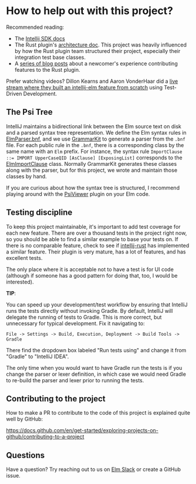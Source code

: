 How to help out with this project?
==================================

Recommended reading:

- The [Intellij SDK docs](https://www.jetbrains.org/intellij/sdk/docs/intro/welcome.html)
- The Rust plugin's [architecture doc](https://github.com/intellij-rust/intellij-rust/blob/master/ARCHITECTURE.md). This project was heavily influenced by how the Rust plugin team structured their project, especially their integration test base classes.
- A [series of blog posts](https://kobzol.github.io/) about a newcomer's experience contributing features to the Rust plugin.  

Prefer watching videos? Dillon Kearns and Aaron VonderHaar did a [live stream where they built an intellij-elm feature from scratch](https://www.youtube.com/watch?v=8ihh7HNXlaU) using Test-Driven Development.


## The Psi Tree

IntelliJ maintains a bidirectional link between the Elm source text on disk and a parsed syntax tree representation. We define the Elm syntax rules in [ElmParser.bnf](../src/main/grammars/ElmParser.bnf), and we use [GrammarKit](https://github.com/JetBrains/Grammar-Kit) to generate a parser from the `.bnf` file. For each public rule in the `.bnf`, there is a corresponding class by the same name with an `Elm` prefix. For instance, the syntax rule `ImportClause ::= IMPORT UpperCaseQID [AsClause] [ExposingList]` corresponds to the [ElmImportClause](../src/main/kotlin/org/elm/lang/core/psi/elements/ElmImportClause.kt) class. Normally GrammarKit generates these classes along with the parser, but for this project, we wrote and maintain those classes by hand.  

If you are curious about how the syntax tree is structured, I recommend playing around with the [PsiViewer](https://plugins.jetbrains.com/plugin/227-psiviewer) plugin on your Elm code.


## Testing discipline

To keep this project maintainable, it's important to add test coverage for each new feature. There are over a thousand tests in the project right now, so you should be able to find a similar example to base your tests on. If there is no comparable feature, check to see if [intellij-rust](https://github.com/intellij-rust/intellij-rust) has implemented a similar feature. Their plugin is very mature, has a lot of features, and has excellent tests.
  
The only place where it is acceptable not to have a test is for UI code (although if someone has a good pattern for doing that, too, I would be interested).

**TIP**:

You can speed up your development/test workflow by ensuring that IntelliJ runs the tests directly without invoking Gradle. By default, IntelliJ will delegate the running of tests to Gradle. This is more correct, but unnecessary for typical development. Fix it navigating to:
 
`File -> Settings -> Build, Execution, Deployment -> Build Tools -> Gradle`

There find the dropdown box labeled "Run tests using" and change it from "Gradle" to "IntelliJ IDEA".
 
The only time when you would want to have Gradle run the tests is if you change the parser or lexer definition, in which case we would need Gradle to re-build the parser and lexer prior to running the tests.


## Contributing to the project

How to make a PR to contribute to the code of this project is explained quite well by GitHub:

https://docs.github.com/en/get-started/exploring-projects-on-github/contributing-to-a-project


## Questions

Have a question? Try reaching out to us on [Elm Slack](https://elmlang.herokuapp.com/) or create a GitHub issue. 
